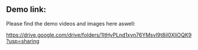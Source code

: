 ## Demo link:

Please find the demo videos and images here aswell:

https://drive.google.com/drive/folders/1ltHyPLnd1xyn76YMsvl9t8iI0XliOQK9?usp=sharing
